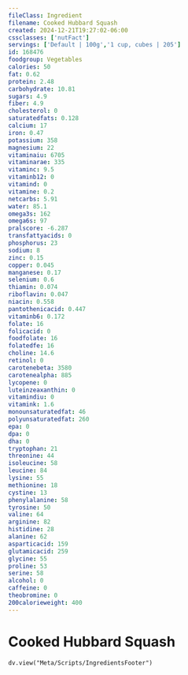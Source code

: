 ```yaml
---
fileClass: Ingredient
filename: Cooked Hubbard Squash
created: 2024-12-21T19:27:02-06:00
cssclasses: ['nutFact']
servings: ['Default | 100g','1 cup, cubes | 205']
id: 168476
foodgroup: Vegetables
calories: 50
fat: 0.62
protein: 2.48
carbohydrate: 10.81
sugars: 4.9
fiber: 4.9
cholesterol: 0
saturatedfats: 0.128
calcium: 17
iron: 0.47
potassium: 358
magnesium: 22
vitaminaiu: 6705
vitaminarae: 335
vitaminc: 9.5
vitaminb12: 0
vitamind: 0
vitamine: 0.2
netcarbs: 5.91
water: 85.1
omega3s: 162
omega6s: 97
pralscore: -6.287
transfattyacids: 0
phosphorus: 23
sodium: 8
zinc: 0.15
copper: 0.045
manganese: 0.17
selenium: 0.6
thiamin: 0.074
riboflavin: 0.047
niacin: 0.558
pantothenicacid: 0.447
vitaminb6: 0.172
folate: 16
folicacid: 0
foodfolate: 16
folatedfe: 16
choline: 14.6
retinol: 0
carotenebeta: 3580
carotenealpha: 885
lycopene: 0
luteinzeaxanthin: 0
vitamindiu: 0
vitamink: 1.6
monounsaturatedfat: 46
polyunsaturatedfat: 260
epa: 0
dpa: 0
dha: 0
tryptophan: 21
threonine: 44
isoleucine: 58
leucine: 84
lysine: 55
methionine: 18
cystine: 13
phenylalanine: 58
tyrosine: 50
valine: 64
arginine: 82
histidine: 28
alanine: 62
asparticacid: 159
glutamicacid: 259
glycine: 55
proline: 53
serine: 58
alcohol: 0
caffeine: 0
theobromine: 0
200calorieweight: 400
---
```


# Cooked Hubbard Squash

```dataviewjs
dv.view("Meta/Scripts/IngredientsFooter")
```